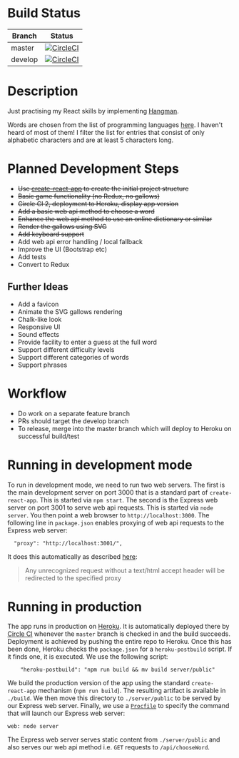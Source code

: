 # Build Status

Branch  | Status
------  | ------
master  | [![CircleCI](https://circleci.com/gh/taylorjg/hangman/tree/master.svg?style=svg)](https://circleci.com/gh/taylorjg/hangman/tree/master)
develop | [![CircleCI](https://circleci.com/gh/taylorjg/hangman/tree/develop.svg?style=svg)](https://circleci.com/gh/taylorjg/hangman/tree/develop)

# Description

Just practising my React skills by implementing [Hangman](https://en.wikipedia.org/wiki/Hangman_(game)).

Words are chosen from the list of programming languages [here](https://raw.githubusercontent.com/csurfer/gitlang/master/languages.txt). I haven't heard of most of them! I filter the list for entries that consist of only alphabetic characters and are at least 5 characters long.

# Planned Development Steps

* ~~Use [create-react-app](https://github.com/facebookincubator/create-react-app) to create the initial project structure~~
* ~~Basic game functionality (no Redux, no gallows)~~
* ~~Circle CI 2, deployment to Heroku, display app version~~
* ~~Add a basic web api method to choose a word~~
* ~~Enhance the web api method to use an online dictionary or similar~~
* ~~Render the gallows using SVG~~
* ~~Add keyboard support~~
* Add web api error handling / local fallback
* Improve the UI (Bootstrap etc)
* Add tests
* Convert to Redux

## Further Ideas

* Add a favicon
* Animate the SVG gallows rendering
* Chalk-like look
* Responsive UI
* Sound effects
* Provide facility to enter a guess at the full word
* Support different difficulty levels
* Support different categories of words
* Support phrases

# Workflow

* Do work on a separate feature branch
* PRs should target the develop branch
* To release, merge into the master branch which will deploy to Heroku on successful build/test

# Running in development mode

To run in development mode, we need to run two web servers.
The first is the main development server on port 3000 that is a standard part of `create-react-app`.
This is started via `npm start`.
The second is the Express web server on port 3001 to serve web api requests.
This is started via `node server`.
You then point a web browser to `http://localhost:3000`.
The following line in `package.json` enables proxying of web api requests to the Express web server:

```
  "proxy": "http://localhost:3001/",
```

It does this automatically as described
[here](https://github.com/facebookincubator/create-react-app/blob/master/packages/react-scripts/template/README.md#proxying-api-requests-in-development):

> Any unrecognized request without a text/html accept header will be redirected to the specified proxy

# Running in production

The app runs in production on [Heroku](https://www.heroku.com/). It is automatically deployed there by [Circle CI](https://circleci.com/) whenever the `master` branch is checked in and the build succeeds.
Deployment is achieved by pushing the entire repo to Heroku. Once this has been done, Heroku checks
the `package.json` for a `heroku-postbuild` script. If it finds one, it is executed. We use the
following script:

```
    "heroku-postbuild": "npm run build && mv build server/public"
```

We build the production version of the app using the standard `create-react-app`
mechanism (`npm run build`).
The resulting artifact is available in `./build`.
We then move this directory to `./server/public` to be served by our Express web server.
Finally, we use a [`Procfile`](https://devcenter.heroku.com/articles/procfile)
to specify the command that will launch our Express web server:

```
web: node server
```

The Express web server serves static content from `./server/public` and also serves our web api method i.e. `GET` requests to `/api/chooseWord`.
